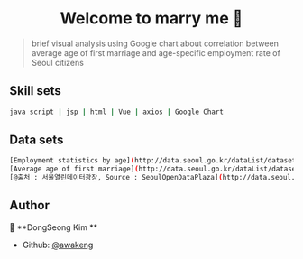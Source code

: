 <h1 align="center">Welcome to  marry me 👋</h1>

> brief visual analysis using Google chart about correlation between average age of first marriage and age-specific employment rate of Seoul citizens

## Skill sets

```sh
java script | jsp | html | Vue | axios | Google Chart
```

## Data sets

```sh
[Employment statistics by age](http://data.seoul.go.kr/dataList/datasetView.do?infId=3&srvType=S&serviceKind=2)
[Average age of first marriage](http://data.seoul.go.kr/dataList/datasetView.do?infId=10087&srvType=S&serviceKind=2)
[@출처 : 서울열린데이터광장, Source : SeoulOpenDataPlaza](http://data.seoul.go.kr)
```

## Author

👤 **DongSeong Kim **

* Github: [@awakeng](https://github.com/awakeng)

